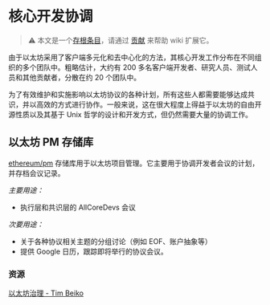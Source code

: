 # 核心开发协调

> :warning: 本文是一个[存根条目](https://en.wikipedia.org/wiki/Wikipedia:Stub)，请通过 [贡献](/contributing.md) 来帮助 wiki 扩展它。

由于以太坊采用了客户端多元化和去中心化的方法，其核心开发工作分布在不同组织的多个团队中。粗略估计，大约有 200 多名客户端开发者、研究人员、测试人员和其他贡献者，分散在约 20 个团队中。

为了有效维护和实施影响以太坊协议的各种计划，所有这些人都需要能够达成共识，并以高效的方式进行协作。一般来说，这在很大程度上得益于以太坊的自由开源性质以及其基于 Unix 哲学的设计和开发方式，但仍然需要大量的协调工作。

## 以太坊 PM 存储库

[ethereum/pm](https://github.com/ethereum/pm) 存储库用于以太坊项目管理。它主要用于协调开发者会议的计划，并存档会议记录。

*主要用途：*
 - 执行层和共识层的 AllCoreDevs 会议

*次要用途：*
 - 关于各种协议相关主题的分组讨论（例如 EOF、账户抽象等）
 - 提供 Google 日历，跟踪即将举行的协议会议。

### 资源

[以太坊治理 - Tim Beiko](https://hackmd.io/@timbeiko/eth-governance)
